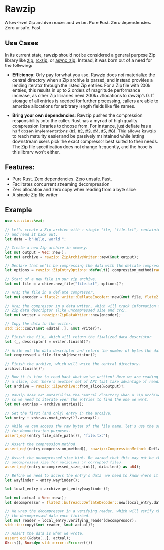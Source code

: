 # Rawzip

A low-level Zip archive reader and writer. Pure Rust. Zero dependencies. Zero unsafe. Fast.

## Use Cases

In its current state, rawzip should not be considered a general purpose Zip library like [zip](https://crates.io/crates/zip), [rc-zip](https://crates.io/crates/rc-zip), or [async_zip](https://crates.io/crates/async-zip). Instead, it was born out of a need for the following:

- **Efficiency**: Only pay for what you use. Rawzip does not materialize the central directory when a Zip archive is parsed, and instead provides a lending iterator through the listed Zip entries. For a Zip file with 200k entries, this results in up to 2 orders of magnitude performance increase, as other Zip libraries need 200k+ allocations to rawzip's 0. If storage of all entries is needed for further processing, callers are able to amortize allocations for arbitrary length fields like file names.

- **Bring your own dependencies**: Rawzip pushes the compression responsibility onto the caller. Rust has a myriad of high quality compression libraries to choose from. For instance, just deflate has a half dozen implementations ([#1](https://crates.io/crates/libdeflater), [#2](https://crates.io/crates/miniz_oxide), [#3](https://crates.io/crates/zune-inflate), [#4](https://crates.io/crates/libz-ng-sys), [#5](https://crates.io/crates/zlib-rs), [#6](https://crates.io/crates/cloudflare-zlib-sys)). This allows Rawzip to reach maturity easier and be passively maintained while letting downstream users pick the exact compressor best suited to their needs. The Zip file specification does not change frequently, and the hope is this library won't either.

## Features:

- Pure Rust. Zero dependencies. Zero unsafe. Fast.
- Facilitates concurrent streaming decompression
- Zero allocation and zero copy when reading from a byte slice
- A simple Zip file writer

## Example

```rust
use std::io::Read;

// Let's create a Zip archive with a single file, "file.txt", containing the text "Hello, world!"
// and read it back out.
let data = b"Hello, world!";

// Create a new Zip archive in memory.
let mut output = Vec::new();
let mut archive = rawzip::ZipArchiveWriter::new(&mut output);

// Declare that we'll be compressing the data with the deflate compression method.
let options = rawzip::ZipEntryOptions::default().compression_method(rawzip::CompressionMethod::Deflate);

// Start of a new file in our zip archive.
let mut file = archive.new_file("file.txt", options)?;

// Wrap the file in a deflate compressor.
let mut encoder = flate2::write::DeflateEncoder::new(&mut file, flate2::Compression::default());

// Wrap the compressor in a data writer, which will track information for the
// Zip data descriptor (like uncompressed size and crc).
let mut writer = rawzip::ZipDataWriter::new(encoder);

// Copy the data to the writer.
std::io::copy(&mut &data[..], &mut writer)?;

// Finish the file, which will return the finalized data descriptor
let (_, descriptor) = writer.finish()?;

// Write out the data descriptor and return the number of bytes the data compressed to.
let compressed = file.finish(descriptor)?;

// Finish the archive, which will write the central directory.
archive.finish()?;

// Now it is time to read back what we've written! Here we are reading from
// a slice, but there's another set of API that take advantage of reading from a file.
let archive = rawzip::ZipArchive::from_slice(&output)?;

// Rawzip does not materialize the central directory when a Zip archive is parsed,
// so we need to iterate over the entries to find the one we want.
let mut entries = archive.entries();

// Get the first (and only) entry in the archive.
let entry = entries.next_entry()?.unwrap();

// While we can access the raw bytes of the file name, let's use the safe path
// for demonstration purposes.
assert_eq!(entry.file_safe_path()?, "file.txt");

// Assert the compression method.
assert_eq!(entry.compression_method(), rawzip::CompressionMethod::Deflate);

// Assert the uncompressed size hint. Be warned that this may not be the actual,
// uncompressed size for malicious or corrupted files.
assert_eq!(entry.uncompressed_size_hint(), data.len() as u64);

// Before we need to access the entry's data, we need to know where it is in the archive.
let wayfinder = entry.wayfinder();

let local_entry = archive.get_entry(wayfinder)?;

let mut actual = Vec::new();
let decompressor = flate2::bufread::DeflateDecoder::new(local_entry.data());

// We wrap the decompressor in a verifying reader, which will verify the size and CRC of
// the decompressed data once finished.
let mut reader = local_entry.verifying_reader(decompressor);
std::io::copy(&mut reader, &mut actual)?;

// Assert the data is what we wrote.
assert_eq!(&data[..], actual);
Ok::<(), Box<dyn std::error::Error>>(())
```
